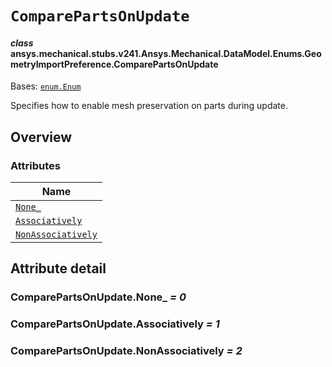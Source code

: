 # `ComparePartsOnUpdate`



#### *class* ansys.mechanical.stubs.v241.Ansys.Mechanical.DataModel.Enums.GeometryImportPreference.ComparePartsOnUpdate

Bases: [`enum.Enum`](https://docs.python.org/3/library/enum.html#enum.Enum)

Specifies how to enable mesh preservation on parts during update.

<!-- !! processed by numpydoc !! -->

<a id="overview"></a>

## Overview

### Attributes

| Name |
| ---------------------------------------------------------------------------------------------------------------------------------------------------------------------- |
| [`None_`](../../../../../../v242/Ansys/Mechanical/DataModel/Enums/GeometryImportPreference/ComparePartsOnUpdate.md#ComparePartsOnUpdate.None_) |
| [`Associatively`](../../../../../../v242/Ansys/Mechanical/DataModel/Enums/GeometryImportPreference/ComparePartsOnUpdate.md#ComparePartsOnUpdate.Associatively) |
| [`NonAssociatively`](../../../../../../v242/Ansys/Mechanical/DataModel/Enums/GeometryImportPreference/ComparePartsOnUpdate.md#ComparePartsOnUpdate.NonAssociatively) |

<a id="attribute-detail"></a>

## Attribute detail

<a id="ComparePartsOnUpdate.None_"></a>

### ComparePartsOnUpdate.None_ *= 0*

<a id="ComparePartsOnUpdate.Associatively"></a>

### ComparePartsOnUpdate.Associatively *= 1*

<a id="ComparePartsOnUpdate.NonAssociatively"></a>

### ComparePartsOnUpdate.NonAssociatively *= 2*


